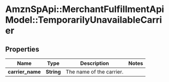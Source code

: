 # AmznSpApi::MerchantFulfillmentApiModel::TemporarilyUnavailableCarrier

## Properties
Name | Type | Description | Notes
------------ | ------------- | ------------- | -------------
**carrier_name** | **String** | The name of the carrier. | 

